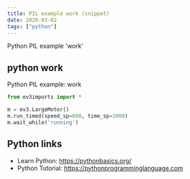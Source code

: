 ```yaml
---
title: PIL example work (snippet)
date: 2020-03-02
tags: ["python"]
---
```

Python PIL example 'work'


## python work

Python PIL example: work

```python
from ev3imports import *

m = ev3.LargeMotor()
m.run_timed(speed_sp=600, time_sp=1000)
m.wait_while('running')


```

## Python links

- Learn Python: https://pythonbasics.org/
- Python Tutorial: https://pythonprogramminglanguage.com
